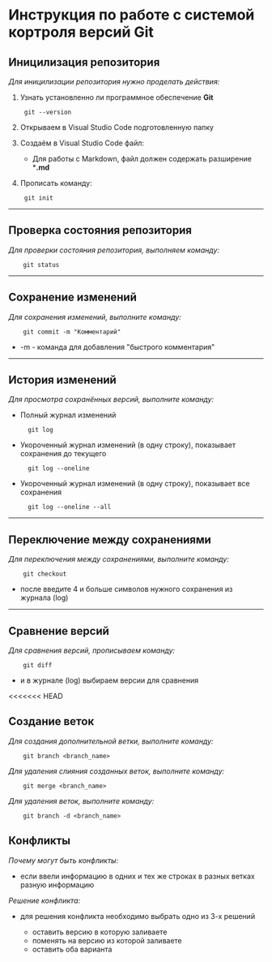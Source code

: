 # Инструкция по работе с системой кортроля версий Git

## Иницилизация репозитория

*Для иницилизации репозитория нужно проделать действия:*

1. Узнать установленно ли программное обеспечение **Git**

        git --version

2. Открываем в Visual Studio Code подготовленную папку

3. Создаём в Visual Studio Code файл:

    * Для работы с Markdown, файл должен содержать разширение ***.md**

4. Прописать команду:

        git init

---

## Проверка состояния репозитория

*Для проверки состояния репозитория, выполняем команду:*

        git status

---

## Сохранение изменений

*Для сохранения изменений, выполните команду:*

        git commit -m "Комментарий"

+ -m - команда для добавления "быстрого комментария"

---

## История изменений

*Для просмотра сохранённых версий, выполните команду:*

+ Полный журнал изменений

        git log

+ Укороченный журнал изменений (в одну строку), показывает сохранения до текущего

        git log --oneline

+ Укороченный журнал изменений (в одну строку), показывает все сохранения

        git log --oneline --all

---

## Переключение между сохранениями

*Для переключения между сохранениями, выполните команду:*

        git checkout 

- после введите 4 и больше символов нужного сохранения из журнала (log)

---

## Сравнение версий

*Для сравнения версий, прописываем команду:*

        git diff 

* и в журнале (log) выбираем версии для сравнения

<<<<<<< HEAD

## Создание веток

*Для создания дополнительной ветки, выполните команду:*

        git branch <branch_name>

*Для удаления слияния созданных веток, выполните команду:*

        git merge <branch_name>

*Для удаления веток, выполните команду:*

        git branch -d <branch_name>


## Конфликты

*Почему могут быть конфликты:*

- если ввели информацию в одних и тех же строках в разных ветках разную информацию

*Решение конфликта:*

- для решения конфликта необходимо выбрать одно из 3-х решений

  - оставить версию в которую заливаете
  - поменять на версию из которой заливаете
  - оставить оба варианта


